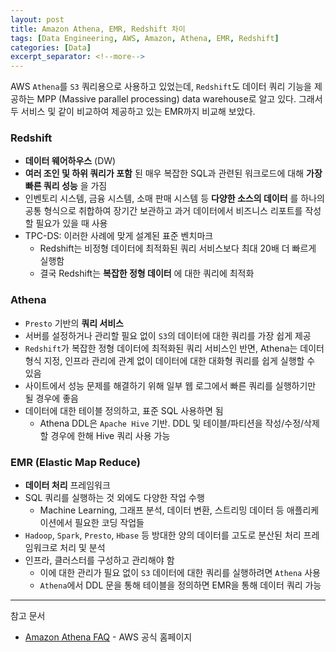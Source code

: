 ```yaml
---
layout: post
title: Amazon Athena, EMR, Redshift 차이
tags: [Data Engineering, AWS, Amazon, Athena, EMR, Redshift]
categories: [Data]
excerpt_separator: <!--more-->
---
```

AWS `Athena`를 `S3` 쿼리용으로 사용하고 있었는데, `Redshift`도 데이터 쿼리 기능을 제공하는 MPP (Massive parallel processing) data warehouse로 알고 있다. 그래서 두 서비스 및 같이 비교하여 제공하고 있는 EMR까지 비교해 보았다.<!--more-->
<!-- - 표로 정리할 필요도 있음 -->

### Redshift
- **데이터 웨어하우스** (DW)
- **여러 조인 및 하위 쿼리가 포함** 된 매우 복잡한 SQL과 관련된 워크로드에 대해 **가장 빠른 쿼리 성능** 을 가짐
- 인벤토리 시스템, 금융 시스템, 소매 판매 시스템 등 **다양한 소스의 데이터** 를 하나의 공통 형식으로 취합하여 장기간 보관하고 과거 데이터에서 비즈니스 리포트를 작성할 필요가 있을 때 사용
- TPC-DS: 이러한 사례에 맞게 설계된 표준 벤치마크
  - Redshift는 비정형 데이터에 최적화된 쿼리 서비스보다 최대 20배 더 빠르게 실행함
  - 결국 Redshift는 **복잡한 정형 데이터** 에 대한 쿼리에 최적화

### Athena
- `Presto` 기반의 **쿼리 서비스**
- 서버를 설정하거나 관리할 필요 없이 `S3`의 데이터에 대한 쿼리를 가장 쉽게 제공
- `Redshift`가 복잡한 정형 데이터에 최적화된 쿼리 서비스인 반면, Athena는 데이터 형식 지정, 인프라 관리에 관계 없이 데이터에 대한 대화형 쿼리를 쉽게 실행할 수 있음
- 사이트에서 성능 문제를 해결하기 위해 일부 웹 로그에서 빠른 쿼리를 실행하기만 될 경우에 좋음
- 데이터에 대한 테이블 정의하고, 표준 SQL 사용하면 됨
  - Athena DDL은 `Apache Hive` 기반. DDL 및 테이블/파티션을 작성/수정/삭제할 경우에 한해 Hive 쿼리 사용 가능


### EMR (Elastic Map Reduce)
- **데이터 처리** 프레임워크
- SQL 쿼리를 실행하는 것 외에도 다양한 작업 수행
  - Machine Learning, 그래프 분석, 데이터 변환, 스트리밍 데이터 등 애플리케이션에서 필요한 코딩 작업들
- `Hadoop`, `Spark`, `Presto`, `Hbase` 등 방대한 양의 데이터를 고도로 분산된 처리 프레임워크로 처리 및 분석
- 인프라, 클러스터를 구성하고 관리해야 함
  - 이에 대한 관리가 필요 없이 `S3` 데이터에 대한 쿼리를 실행하려면 `Athena` 사용
  - `Athena`에서 DDL 문을 통해 테이블을 정의하면 EMR을 통해 데이터 쿼리 가능

---
참고 문서
- [Amazon Athena FAQ](https://aws.amazon.com/ko/athena/faqs/) - AWS 공식 홈페이지
